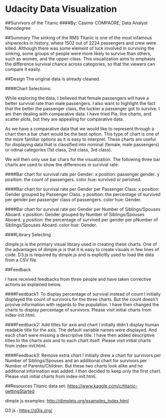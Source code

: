 # Udacity Data Visualization 
##Survivors of the Titanic
####By: Casimir COMPAORE, Data Analyst Nanodegree

##Summary 
The sinking of the RMS Titanic is one of the most infamous shipwrecks in history, where 1502 out of 2224 passengers and crew were killed. Although there was some element of luck involved in surviving the sinking, some groups of people were more likely to survive than others, such as women, and the upper-class. This visualization aims to emphasis the difference survival chance across categories, so that the viewers can compare it easily.

##Design 
The original data is already cleaned. 

####Chart Selections:

While exploring the data, I believed that female passengers will have a better survival rate than male passengers. I also want to highlight the fact that the better the passenger class, the luckier a passenger got to survive. I am then dealing with comparative data.
I have tried Pie, line charts, and scatter plots, but they are appealing for comparative data. 

As we have a comparative data that we would like to represent through a chart then a bar chart would be the best option. This type of chart is one of the more familiar options as it is easy to interpret. These charts are useful for displaying data that is classified into nominal (female, male passengers) or odinal categories (1st class, 2nd class, 3rd class).

We will then only use bar chars for the visualization.
The following three bar charts are used to show the differences in survival rate:

####Bar chart for survival rate per Gender: 
x position: passenger gender.
y position: the count of passengers.
color hue: survived or perished.

####Bar chart for survival rate per Gender per Passenger Class:
x position: Gender grouped by Passenger Class.
y position: the percentage of survived per gender per passenger class of passengers.
color hue: Gender.

####Bar chart for survival rate per Gender per Number of Siblings/Spouses Aboard:
x position: Gender grouped by Number of Siblings/Spouses Aboard.
y position: the percentage of survived per gender per pNumber of Siblings/Spouses Aboard.
color hue: Gender.

####Library Selecting

dimple.js is the primary visual library used in creating these charts. One of the advantages of dimple.js is that it is  easy to create visuals in few lines of code. D3.js is required by dimple.js and is explicitly used to load the data from a CSV file.

##Feedback

I have received feedbacks from three people and have taken corrective actions as explained below.

####Feedback1: To display percentage of survival instead of count
I initially displayed the count of survivors for the three charts. But the count doesn't provive information with regards to the population. I have then changed the charts to display percentage of survivors. Please visit initial charts from index-init.html.

####Feedback2: Add titles for axis and chart
I initially didn't display human readable title for the axis. The default variable names were displayed. And each chart were missing a descriptive title. I have then added descriptive titles to the charts axis and to each chart itself. Please visit initial charts from index-init.html.

####Feedback3: Remove extra chart
I initially drew a chart for survivors per Number of Siblings/Spouses and an additional chart for survivors per Number of Parents/Children. But these two charts look alike and no additional information was added. I then decided to keep only the first chart. Please visit initial charts from index-init.html.

##Resources
Titanic data set: https://www.kaggle.com/c/titanic-gettingStarted

dimple js examples: http://dimplejs.org/examples_index.html

D3 js : https://d3js.org/
